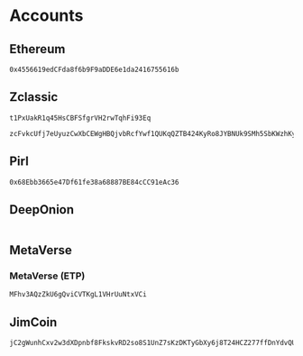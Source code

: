 # Accounts

## Ethereum

```
0x4556619edCFda8f6b9F9aDDE6e1da2416755616b
```

## Zclassic

```
t1PxUakR1q45HsCBFSfgrVH2rwTqhFi93Eq
```

```
zcFvkcUfj7eUyuzCwXbCEWgHBQjvbRcfYwf1QUKqQZTB424KyRo8JYBNUk9SMh5SbKWzhKyDSu9Zntm1RQdjKr6gBgYLJNx
```

## Pirl

```
0x68Ebb3665e47Df61fe38a68887BE84cCC91eAc36
```

## DeepOnion

```
```

## MetaVerse

### MetaVerse (ETP)

```
MFhv3AQzZkU6gQviCVTKgL1VHrUuNtxVCi
```

## JimCoin

```
jC2gWunhCxv2w3dXDpnbf8FkskvRD2so8S1UnZ7sKzDKTyGbXy6j8T24HCZ277ffDnYdvQUMUgcLkAP113a1wQj52de1Jhiig
```
